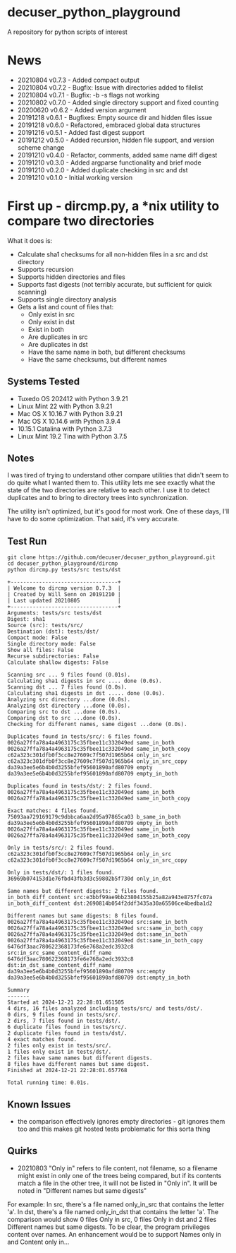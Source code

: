 # decuser_python_playground
A repository for python scripts of interest

# News
* 20210804 v0.7.3 - Added compact output
* 20210804 v0.7.2 - Bugfix: Issue with directories added to filelist
* 20210804 v0.7.1 - Bugfix: -b -s flags not working
* 20210802 v0.7.0 - Added single directory support and fixed counting
* 20200620 v0.6.2 - Added version argument
* 20191218 v0.6.1 - Bugfixes: Empty source dir and hidden files issue
* 20191218 v0.6.0 - Refactored, embraced global data structures
* 20191216 v0.5.1 - Added fast digest support
* 20191212 v0.5.0 - Added recursion, hidden file support, and version scheme change
* 20191210 v0.4.0 - Refactor, comments, added same name diff digest
* 20191210 v0.3.0 - Added argparse functionality and brief mode
* 20191210 v0.2.0 - Added duplicate checking in src and dst
* 20191210 v0.1.0 - Initial working version

# First up - dircmp.py, a *nix utility to compare two directories
What it does is:

* Calculate sha1 checksums for all non-hidden files in a src and dst directory
* Supports recursion
* Supports hidden directories and files
* Supports fast digests (not terribly accurate, but sufficient for quick scanning)
* Supports single directory analysis
* Gets a list and count of files that:
  * Only exist in src
  * Only exist in dst
  * Exist in both
  * Are duplicates in src
  * Are duplicates in dst
  * Have the same name in both, but different checksums
  * Have the same checksums, but different names

## Systems Tested
* Tuxedo OS 202412 with Python 3.9.21
* Linux Mint 22 with Python 3.9.21
* Mac OS X 10.16.7 with Python 3.9.21
* Mac OS X 10.14.6 with Python 3.9.4
* 10.15.1 Catalina with Python 3.7.3
* Linux Mint 19.2 Tina with Python 3.7.5

## Notes
I was tired of trying to understand other compare utilities that didn't seem to do quite what I wanted them to. This utility lets me see exactly what the state of the two directories are relative to each other. I use it to detect duplicates and to bring to directory trees into synchronization.

The utility isn't optimized, but it's good for most work. One of these days, I'll have to do some optimization. That said, it's very accurate. 

## Test Run
```
git clone https://github.com/decuser/decuser_python_playground.git
cd decuser_python_playground/dircmp
python dircmp.py tests/src tests/dst

+----------------------------------+
| Welcome to dircmp version 0.7.3  |
| Created by Will Senn on 20191210 |
| Last updated 20210805            |
+----------------------------------+
Arguments: tests/src tests/dst
Digest: sha1
Source (src): tests/src/
Destination (dst): tests/dst/
Compact mode: False
Single directory mode: False
Show all files: False
Recurse subdirectories: False
Calculate shallow digests: False

Scanning src ... 9 files found (0.01s).
Calculating sha1 digests in src .... done (0.0s).
Scanning dst ... 7 files found (0.0s).
Calculating sha1 digests in dst ..... done (0.0s).
Analyzing src directory ...done (0.0s).
Analyzing dst directory ...done (0.0s).
Comparing src to dst ...done (0.0s).
Comparing dst to src ...done (0.0s).
Checking for different names, same digest ...done (0.0s).

Duplicates found in tests/src/: 6 files found.
0026a27ffa78a4a4963175c35fbee11c332049ed same_in_both
0026a27ffa78a4a4963175c35fbee11c332049ed same_in_both_copy
c62a323c301dfb0f3cc8e27609c7f507d1965b64 only_in_src
c62a323c301dfb0f3cc8e27609c7f507d1965b64 only_in_src_copy
da39a3ee5e6b4b0d3255bfef95601890afd80709 empty
da39a3ee5e6b4b0d3255bfef95601890afd80709 empty_in_both

Duplicates found in tests/dst/: 2 files found.
0026a27ffa78a4a4963175c35fbee11c332049ed same_in_both
0026a27ffa78a4a4963175c35fbee11c332049ed same_in_both_copy

Exact matches: 4 files found.
75093aa729169179c9dbbca6aa2d95a97865ca03 b_same_in_both
da39a3ee5e6b4b0d3255bfef95601890afd80709 empty_in_both
0026a27ffa78a4a4963175c35fbee11c332049ed same_in_both
0026a27ffa78a4a4963175c35fbee11c332049ed same_in_both_copy

Only in tests/src/: 2 files found.
c62a323c301dfb0f3cc8e27609c7f507d1965b64 only_in_src
c62a323c301dfb0f3cc8e27609c7f507d1965b64 only_in_src_copy

Only in tests/dst/: 1 files found.
36969b074153d1e76fbd43fb3d3c59802b5f730d only_in_dst

Same names but different digests: 2 files found.
in_both_diff_content src:e3bbf99ae9bb23804155b25a82a943e8757fc07a
in_both_diff_content dst:2690814b054f2ddf3435a30a65506ce4bedba1d2

Different names but same digests: 8 files found.
0026a27ffa78a4a4963175c35fbee11c332049ed src:same_in_both
0026a27ffa78a4a4963175c35fbee11c332049ed src:same_in_both_copy
0026a27ffa78a4a4963175c35fbee11c332049ed dst:same_in_both
0026a27ffa78a4a4963175c35fbee11c332049ed dst:same_in_both_copy
6476df3aac780622368173fe6e768a2edc3932c8 src:in_src_same_content_diff_name
6476df3aac780622368173fe6e768a2edc3932c8 dst:in_dst_same_content_diff_name
da39a3ee5e6b4b0d3255bfef95601890afd80709 src:empty
da39a3ee5e6b4b0d3255bfef95601890afd80709 dst:empty_in_both

Summary
-------
Started at 2024-12-21 22:28:01.651505
4 dirs, 16 files analyzed including tests/src/ and tests/dst/.
0 dirs, 9 files found in tests/src/.
2 dirs, 7 files found in tests/dst/.
6 duplicate files found in tests/src/.
2 duplicate files found in tests/dst/.
4 exact matches found.
2 files only exist in tests/src/.
1 files only exist in tests/dst/.
2 files have same names but different digests.
8 files have different names but same digest.
Finished at 2024-12-21 22:28:01.657768

Total running time: 0.01s.
```
## Known Issues

* the comparison effectively ignores empty directories - git ignores them too and this 
	makes git hosted tests problematic for this sorta thing

## Quirks

* 20210803 "Only in" refers to file content, not filename, so a filename might exist in only one of the trees being compared, but if its contents match a file in the other tree, it will not be listed in "Only in". It will be noted in "Different names but same digests"

For example: In src, there's a file named only_in_src that contains the letter 'a'. In dst, there's a file named only_in_dst that contains the letter 'a'. The comparison would show 0 files Only in src, 0 files Only in dst and 2 files Different names but same digests. To be clear, the program privileges content over names. An enhancement would be to support Names only in and Content only in...
